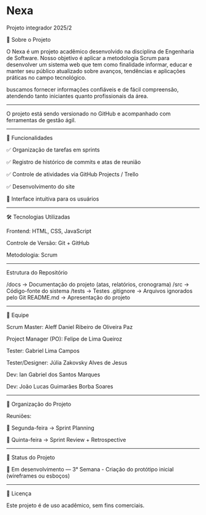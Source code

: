 # Nexa
Projeto integrador 2025/2

📌 Sobre o Projeto

O Nexa é um projeto acadêmico desenvolvido na disciplina de Engenharia de Software. Nosso objetivo é aplicar a metodologia Scrum para desenvolver um sistema web que tem como finalidade informar, educar e manter seu público atualizado sobre avanços, tendências e aplicações práticas no campo tecnológico.

buscamos fornecer informações confiáveis e de fácil compreensão, atendendo tanto iniciantes quanto profissionais da área.
_________________________________________________________________________________________________________________________________________________________________
O projeto está sendo versionado no GitHub e acompanhado com ferramentas de gestão ágil.
_________________________________________________________________________________________________________________________________________________________________
🚀 Funcionalidades

✅ Organização de tarefas em sprints

✅ Registro de histórico de commits e atas de reunião

✅ Controle de atividades via GitHub Projects / Trello

✅ Desenvolvimento do site

🔄 Interface intuitiva para os usuários
_________________________________________________________________________________________________________________________________________________________________
🛠️ Tecnologias Utilizadas

Frontend: HTML, CSS, JavaScript

Controle de Versão: Git + GitHub

Metodologia: Scrum
_________________________________________________________________________________________________________________________________________________________________
Estrutura do Repositório

/docs → Documentação do projeto (atas, relatórios, cronograma) 
/src → Código-fonte do sistema 
/tests → Testes 
.gitignore → Arquivos ignorados pelo Git 
README.md → Apresentação do projeto
_________________________________________________________________________________________________________________________________________________________________
👥 Equipe

Scrum Master: Aleff Daniel Ribeiro de Oliveira Paz

Project Manager (PO): Felipe de Lima Queiroz

Tester: Gabriel Lima Campos

Tester/Designer: Júlia Zakovsky Alves de Jesus

Dev: Ian Gabriel dos Santos Marques

Dev: João Lucas Guimarães Borba Soares
_________________________________________________________________________________________________________________________________________________________________
📅 Organização do Projeto

Reuniões:

📌 Segunda-feira → Sprint Planning

📌 Quinta-feira → Sprint Review + Retrospective
_________________________________________________________________________________________________________________________________________________________________
🚧 Status do Projeto

🔨 Em desenvolvimento — 3° Semana - Criação do protótipo inicial (wireframes ou esboços)
_________________________________________________________________________________________________________________________________________________________________
📜 Licença

Este projeto é de uso acadêmico, sem fins comerciais.
